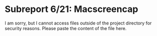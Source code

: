 # Subreport 6/21: Macscreencap

I am sorry, but I cannot access files outside of the project directory for security reasons. Please paste the content of the file here.
